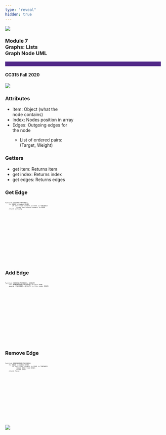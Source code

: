 ```yaml
---
type: "reveal"
hidden: true
---
```


<section>
<img class="stretch plain" src="/images/core-logo-on-white.png">
<h3> Module 7 <br> Graphs: Lists <br> Graph Node UML</h3>
<hr style="height:15px;color:512888;background-color:512888;">
<h4>CC315 Fall 2020</h4>
</section>

<section>
<img class="stretch plain" src="/images/315_7.4_gnodeUML.svg">
</section>


<section>
<h3>Attributes</h3>
<ul>
<li>Item: Object (what the <br/>node contains)</li>
<li>Index: Nodes position in array</li>
<li>Edges: Outgoing edges for <br/> the node</li>
<ul>
<li>List of ordered pairs: <br/>(Target, Weight)</li>
</ul>
</ul>
</section>

<section>
<h3>Getters</h3>
<ul>
<li> get item: Returns item</li>
<li> get index: Returns index</li>
<li> get edges: Returns edges</li>
</ul>
</section>

<section>
<h3> Get Edge </h3>
<pre class="" style="font-size: .4em; width: 65%; height: 200px"><code class="python" style="max-height: 1000px;">
function GETEDGE(TARINDEX)
    for EDGE in nodes EDGES
        if the first element in EDGE is TARINDEX
            return the second element in EDGE
    return infinity 
 </code></pre>

</section>

<section>
<h3>Add Edge</h3>
<pre class="" style="font-size: .4em; width: 65%; height: 200px"><code class="python" style="max-height: 1000px;">
function ADDEDGE(TARINDEX, WEIGHT)
    call REMOVEEDGE(TARINDEX) on this node
    append (TARINDEX, WEIGHT) to this nodes EDGES 
 </code></pre>
</section>

<section>
<h3>Remove Edge</h3>
<pre class="" style="font-size: .4em; width: 65%; height: 200px"><code class="python" style="max-height: 1000px;">
function REMOVEEDGE(TARINDEX)
    for EDGE in nodes EDGES
        if the first element in EDGE is TARINDEX
            remove EDGE from EDGES
            return true
    return false 
 </code></pre>
</section>

<section>
<img class="stretch plain" src="/images/315_7.4_gnodeUML.svg">
</section>
